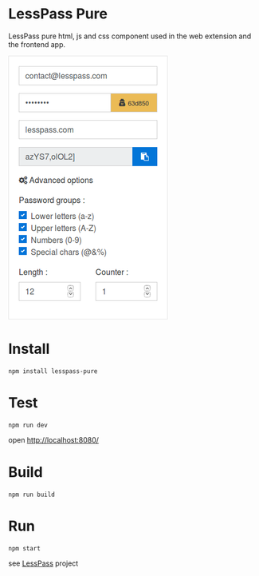 # LessPass Pure

LessPass pure html, js and css component used in the web extension and the frontend app.

![LessPass Component](screenshot.png?raw=true "Demo")

# Install

    npm install lesspass-pure

# Test

    npm run dev

open [http://localhost:8080/](http://localhost:8080/)

# Build

    npm run build

# Run

    npm start

see [LessPass](https://github.com/lesspass/lesspass) project
